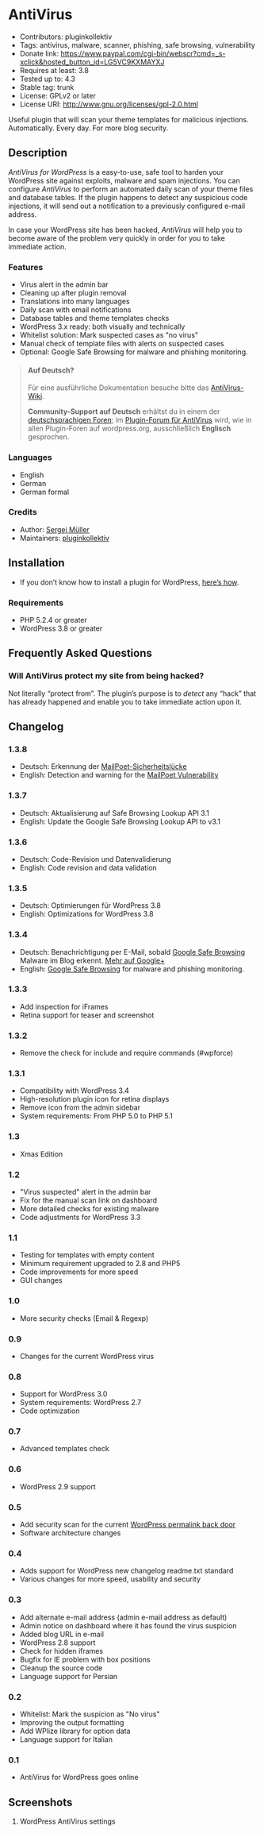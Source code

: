 # AntiVirus #
* Contributors:      pluginkollektiv
* Tags:              antivirus, malware, scanner, phishing, safe browsing, vulnerability
* Donate link:       https://www.paypal.com/cgi-bin/webscr?cmd=_s-xclick&hosted_button_id=LG5VC9KXMAYXJ
* Requires at least: 3.8
* Tested up to:      4.3
* Stable tag:        trunk
* License:           GPLv2 or later
* License URI:       http://www.gnu.org/licenses/gpl-2.0.html


Useful plugin that will scan your theme templates for malicious injections. Automatically. Every day. For more blog security.


## Description ##
*AntiVirus for WordPress* is a easy-to-use, safe tool to harden your WordPress site against exploits, malware and spam injections.
You can configure *AntiVirus* to perform an automated daily scan of your theme files and database tables. If the plugin happens to detect any suspicious code injections, it will send out a notification to a previously configured e-mail address.

In case your WordPress site has been hacked, *AntiVirus* will help you to become aware of the problem very quickly in order for you to take immediate action.


### Features ###
* Virus alert in the admin bar
* Cleaning up after plugin removal
* Translations into many languages​​
* Daily scan with email notifications
* Database tables and theme templates checks
* WordPress 3.x ready: both visually and technically
* Whitelist solution: Mark suspected cases as "no virus"
* Manual check of template files with alerts on suspected cases
* Optional: Google Safe Browsing for malware and phishing monitoring.


> #### Auf Deutsch? ####
> Für eine ausführliche Dokumentation besuche bitte das [AntiVirus-Wiki](https://github.com/pluginkollektiv/antivirus/wiki).
>
> **Community-Support auf Deutsch** erhältst du in einem der [deutschsprachigen Foren](https://de.forums.wordpress.org/forum/plugins); im [Plugin-Forum für AntiVirus](https://wordpress.org/support/plugin/antivirus) wird, wie in allen Plugin-Foren auf wordpress.org, ausschließlich **Englisch** gesprochen.


### Languages ###
* English
* German
* German formal


### Credits ###
* Author: [Sergej Müller](https://sergejmueller.github.io/)
* Maintainers: [pluginkollektiv](http://pluginkollektiv.org/)


## Installation ##
* If you don’t know how to install a plugin for WordPress, [here’s how](http://codex.wordpress.org/Managing_Plugins#Installing_Plugins).

### Requirements ###
* PHP 5.2.4 or greater
* WordPress 3.8 or greater

## Frequently Asked Questions ##

### Will AntiVirus protect my site from being hacked? ###
Not literally “protect from”. The plugin’s purpose is to _detect_ any “hack” that has already happened and enable you to take immediate action upon it.


## Changelog ##
### 1.3.8 ###
* Deutsch: Erkennung der [MailPoet-Sicherheitslücke](http://blog.sucuri.net/2014/07/mailpoet-vulnerability-exploited-in-the-wild-breaking-thousands-of-wordpress-sites.html)
* English: Detection and warning for the [MailPoet Vulnerability](http://blog.sucuri.net/2014/07/mailpoet-vulnerability-exploited-in-the-wild-breaking-thousands-of-wordpress-sites.html)

### 1.3.7 ###
* Deutsch: Aktualisierung auf Safe Browsing Lookup API 3.1
* English: Update the Google Safe Browsing Lookup API to v3.1

### 1.3.6 ###
* Deutsch: Code-Revision und Datenvalidierung
* English: Code revision and data validation

### 1.3.5 ###
* Deutsch: Optimierungen für WordPress 3.8
* English: Optimizations for WordPress 3.8

### 1.3.4 ###
* Deutsch: Benachrichtigung per E-Mail, sobald [Google Safe Browsing](http://en.wikipedia.org/wiki/Google_Safe_Browsing) Malware im Blog erkennt. [Mehr auf Google+](https://plus.google.com/110569673423509816572/posts/H72FFwvna1i)
* English: [Google Safe Browsing](http://en.wikipedia.org/wiki/Google_Safe_Browsing) for malware and phishing monitoring.

### 1.3.3 ###
* Add inspection for iFrames
* Retina support for teaser and screenshot

### 1.3.2 ###
* Remove the check for include and require commands (#wpforce)

### 1.3.1 ###
* Compatibility with WordPress 3.4
* High-resolution plugin icon for retina displays
* Remove icon from the admin sidebar
* System requirements: From PHP 5.0 to PHP 5.1

### 1.3 ###
* Xmas Edition

### 1.2 ###
* "Virus suspected" alert in the admin bar
* Fix for the manual scan link on dashboard
* More detailed checks for existing malware
* Code adjustments for WordPress 3.3

### 1.1 ###
* Testing for templates with empty content
* Minimum requirement upgraded to 2.8 and PHP5
* Code improvements for more speed
* GUI changes

### 1.0 ###
* More security checks (Email & Regexp)

### 0.9 ###
* Changes for the current WordPress virus

### 0.8 ###
* Support for WordPress 3.0
* System requirements: WordPress 2.7
* Code optimization

### 0.7 ###
* Advanced templates check

### 0.6 ###
* WordPress 2.9 support

### 0.5 ###
* Add security scan for the current [WordPress permalink back door](http://mashable.com/2009/09/05/wordpress-attack/ "WordPress permalink back door")
* Software architecture changes

### 0.4 ###
* Adds support for WordPress new changelog readme.txt standard
* Various changes for more speed, usability and security

### 0.3 ###
* Add alternate e-mail address (admin e-mail address as default)
* Admin notice on dashboard where it has found the virus suspicion
* Added blog URL in e-mail
* WordPress 2.8 support
* Check for hidden iframes
* Bugfix for IE problem with box positions
* Cleanup the source code
* Language support for Persian

### 0.2 ###
* Whitelist: Mark the suspicion as "No virus"
* Improving the output formatting
* Add WPlize library for option data
* Language support for Italian

### 0.1 ###
* AntiVirus for WordPress goes online


## Screenshots ##
1. WordPress AntiVirus settings
